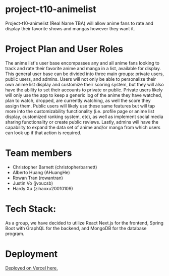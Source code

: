 # project-t10-animelist
Project-t10-animelist (Real Name TBA) will allow anime fans to rate and display their favorite shows and mangas however they want it.

# Project Plan and User Roles
The anime list's user base encompasses any and all anime fans looking to track and rate their favorite anime and manga in a list, available for display. This general user base can be divided into three main groups: private users, public users, and admins. Users will not only be able to personalize their own anime list display and customize their scoring system, but they will also have the ability to set their accounts to private or public. Private users likely will only use the app to keep a generic log of the anime they have watched, plan to watch, dropped, are currently watching, as well the score they assign them. Public users will likely use these same features but will tap more into the customizability functionality (i.e. profile page or anime list display, customized ranking system, etc), as well as implement social media sharing functionality or create public reviews. Lastly, admins will have the capability to expand the data set of anime and/or manga from which users can look up if that action is required.

# Team members
- Christopher Barnett (christopherbarnett)
- Alberto Huang (AHuangHe)
- Rowan Tran (rowantran)
- Justin Vo (jvoucsb)
- Hardy Xu (zihaoxu20010109)

# Tech Stack:
As a group, we have decided to utilize React Next.js for the frontend, Spring Boot with GraphQL for the backend, and MongoDB for the database program.

# Deployment
[Deployed on Vercel here.](https://cs148-t10-animelist.vercel.app/)